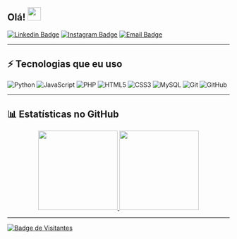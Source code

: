 ## Olá! <img src="https://raw.githubusercontent.com/aemmadi/aemmadi/master/wave.gif" width="30">

[![Linkedin Badge](https://img.shields.io/badge/-Higor%20Bernardes-blue?style=flat-square&logo=Linkedin&logoColor=white&link=https://www.linkedin.com/in/higor-bernardes/)](https://www.linkedin.com/in/higor-bernardes/)
[![Instagram Badge](https://img.shields.io/badge/-@prof_higoor-purple?style=flat-square&logo=instagram&logoColor=white&link=https://www.instagram.com/prof_higoor/)](https://www.instagram.com/prof_higoor/)
[![Email Badge](https://img.shields.io/badge/-bernardeshigor52@gmail.com-c14438?style=flat-square&logo=Gmail&logoColor=white&link=mailto:bernardeshigor52@gmail.com)](mailto:bernardeshigor52@gmail.com)

---

## ⚡ Tecnologias que eu uso

![Python](https://img.shields.io/badge/-Python-black?style=flat-square&logo=Python)
![JavaScript](https://img.shields.io/badge/-JavaScript-black?style=flat-square&logo=javascript)
![PHP](https://img.shields.io/badge/-PHP-777BB4?style=flat-square&logo=php&logoColor=white)
![HTML5](https://img.shields.io/badge/-HTML5-E34F26?style=flat-square&logo=html5&logoColor=white)
![CSS3](https://img.shields.io/badge/-CSS3-1572B6?style=flat-square&logo=css3)
![MySQL](https://img.shields.io/badge/-MySQL-black?style=flat-square&logo=mysql)
![Git](https://img.shields.io/badge/-Git-black?style=flat-square&logo=git)
![GitHub](https://img.shields.io/badge/-GitHub-181717?style=flat-square&logo=github)

---

## 📊 Estatísticas no GitHub

<div align="center">
  <a href="https://github.com/biancadonatto">
  <img height="180em" src="https://github-readme-stats.vercel.app/api?username=biancadonatto &show_icons=true&theme=tokyonight&include_all_commits=true&count_private=true"/>
  <img height="180em" src="https://github-readme-stats.vercel.app/api/top-langs/?username=biancadonatto &layout=compact&langs_count=7&theme=tokyonight"/>
</div>

---

![Badge de Visitantes](https://visitor-badge.laobi.icu/badge?page_id=biancadonatto.biancadonatto)
